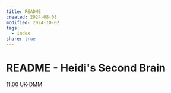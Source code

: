 ```yaml
---
title: README
created: 2024-08-08
modified: 2024-10-02
tags:
  - index
share: true
---
```

# README - Heidi's Second Brain

[11.00 UK-DMM](./11.00%20UK-DMM.md)
